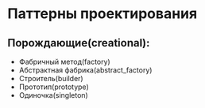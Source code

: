 # Паттерны проектирования
## Порождающие(creational):
- Фабричный метод(factory)
- Абстрактная фабрика(abstract_factory)
- Строитель(builder)
- Прототип(prototype)
- Одиночка(singleton)